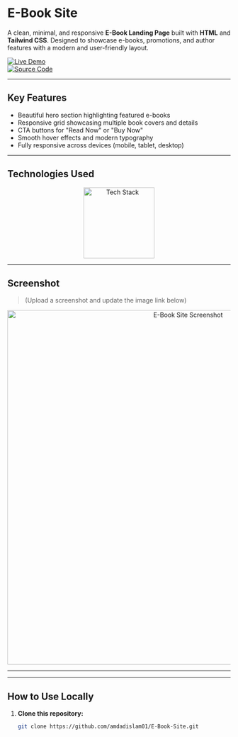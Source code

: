 #  E-Book Site

A clean, minimal, and responsive **E-Book Landing Page** built with **HTML** and **Tailwind CSS**. Designed to showcase e-books, promotions, and author features with a modern and user-friendly layout.

[![Live Demo](https://img.shields.io/badge/🚀_Live_Demo-00C7B7?style=for-the-badge&logo=netlify&logoColor=white)](https://amdadislam01.github.io/E-Book-Site/)  
[![Source Code](https://img.shields.io/badge/💻_Source_Code-181717?style=for-the-badge&logo=github&logoColor=white)](https://github.com/amdadislam01/E-Book-Site)

---

##  Key Features

-  Beautiful hero section highlighting featured e-books  
-  Responsive grid showcasing multiple book covers and details  
-  CTA buttons for "Read Now" or "Buy Now"  
-  Smooth hover effects and modern typography  
-  Fully responsive across devices (mobile, tablet, desktop)

---

##  Technologies Used

<p align="center">
  <img src="https://skillicons.dev/icons?i=html,tailwindcss" alt="Tech Stack" width="160"/>
</p>

---

##  Screenshot

> (Upload a screenshot and update the image link below)

<p align="center">
  <img src="https://ik.imagekit.io/yqnbhdlo4/Img/open-read?updatedAt=1756458430952" alt="E-Book Site Screenshot" width="800"/>
</p>

---

---

##  How to Use Locally

1. **Clone this repository:**
   ```bash
   git clone https://github.com/amdadislam01/E-Book-Site.git

